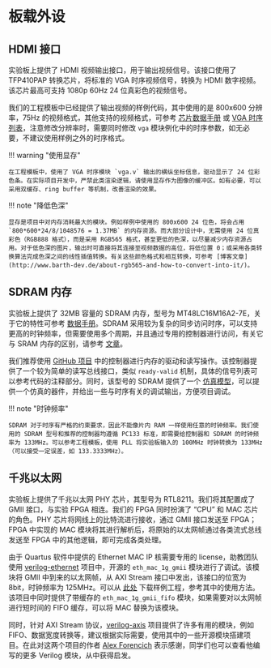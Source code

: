 # 板载外设

## HDMI 接口

实验板上提供了 HDMI 视频输出接口，用于输出视频信号。该接口使用了 TFP410PAP 转换芯片，将标准的 VGA 时序视频信号，转换为 HDMI 数字视频。该芯片最高可支持 1080p 60Hz 24 位真彩色的视频信号。

我们的工程模板中已经提供了输出视频的样例代码，其中使用的是 800x600 分辨率，75Hz 的视频格式，其他支持的视频格式，可参考 [芯片数据手册](https://www.ti.com/lit/ds/symlink/tfp410.pdf) 或 [VGA 时序列表](http://tinyvga.com/vga-timing)，注意修改分辨率时，需要同时修改 `vga` 模块例化中的时序参数，如无必要，不建议使用样例之外的时序格式。

!!! warning "使用显存"

    在工程模板中，使用了 VGA 时序模块 `vga.v` 输出的横纵坐标信息，驱动显示了 24 位彩色条。在实际项目开发中，严禁此类渲染逻辑，请使用显存作为图像的缓冲区。如有必要，可以采用双缓存、ring buffer 等机制，改善渲染的效果。

!!! note "降低色深"

    显存是项目中对内存消耗最大的模块。例如样例中使用的 800x600 24 位色，将会占用 `800*600*24/8/1048576 = 1.37MB` 的内存资源。而大部分设计中，无需使用 24 位真彩色（RGB888 格式），而是采用 RGB565 格式，甚至更低的色深，以尽量减少内存资源占用。对于低色深的图片，输出时可直接将其连接至视频数据的高位，将低位置 0；或采用各类转换算法完成色深之间的线性插值转换。有关这些颜色格式和相互转换，可参考 [博客文章](http://www.barth-dev.de/about-rgb565-and-how-to-convert-into-it/)。


## SDRAM 内存

实验板上提供了 32MB 容量的 SDRAM 内存，型号为 MT48LC16M16A2-7E，关于它的特性可参考 [数据手册](https://www.micron.com/-/media/client/global/documents/products/data-sheet/dram/256mb_sdr.pdf)。SDRAM 采用较为复杂的同步访问时序，可以支持更高的时钟频率，但需要使用多个周期，并且通过专用的控制器进行访问，有关它与 SRAM 内存的区别，请参考 [文章](http://www.differencebetween.net/object/difference-between-sram-and-sdram/)。

我们推荐使用 [GitHub 项目](https://github.com/stffrdhrn/sdram-controller/blob/master/rtl/sdram_controller.v) 中的控制器进行内存的驱动和读写操作。该控制器提供了一个较为简单的读写总线接口，类似 `ready-valid` 机制，具体的信号列表可以参考代码的注释部分。同时，该型号的 SDRAM 提供了一个 [仿真模型](https://github.com/lgeek/orpsoc/blob/master/bench/verilog/mt48lc16m16a2.v)，可以提供一个仿真的器件，并给出一些与时序有关的调试输出，方便项目调试。

!!! note "时钟频率"

    SDRAM 对于时序有严格的约束要求，因此不能像片内 RAM 一样使用任意的时钟频率。我们使用的 SDRAM 型号和推荐的控制器均遵循 PC133 标准，即需要给控制器和 SDRAM 的时钟频率为 133MHz。可以参考工程模板，使用 PLL 将实验板输入的 100MHz 时钟转换为 133MHz（可以接受一定误差，如 133.3333MHz）。


## 千兆以太网

实验板上提供了千兆以太网 PHY 芯片，其型号为 RTL8211。我们将其配置成了 GMII 接口，与实验 FPGA 相连。我们的 FPGA 同时扮演了 “CPU” 和 MAC 芯片的角色。PHY 芯片将网线上的比特流进行接收，通过 GMII 接口发送至 FPGA；FPGA 中实现的 MAC 模块将其进行解析后，将原始的以太网帧通过各类流式总线发送至 FPGA 中的其他逻辑，即可完成各类处理。

由于 Quartus 软件中提供的 Ethernet MAC IP 核需要专用的 license，助教团队使用 [verilog-ethernet](https://github.com/alexforencich/verilog-axis) 项目中，开源的 `eth_mac_1g_gmii` 模块进行了调试。该模块将 GMII 中到来的以太网帧，从 AXI Stream 接口中发出，该接口的位宽为 8bit，时钟频率为 125MHz。可以从 [此处](../static/ethernet-example.zip) 下载样例工程，参考其中的使用方法。该项目中同时提供了带缓存的 `eth_mac_1g_gmii_fifo` 模块，如果需要对以太网帧进行短时间的 FIFO 缓存，可以将 MAC 替换为该模块。

同时，针对 AXI Stream 协议，[verilog-axis](https://github.com/alexforencich/verilog-axis) 项目提供了许多有用的模块，例如 FIFO、数据宽度转换等，建议根据实际需要，使用其中的一些开源模块搭建项目。在此对这两个项目的作者 [Alex Forencich](https://github.com/alexforencich) 表示感谢，同学们也可以查看他编写的更多 Verilog 模块，从中获得启发。
